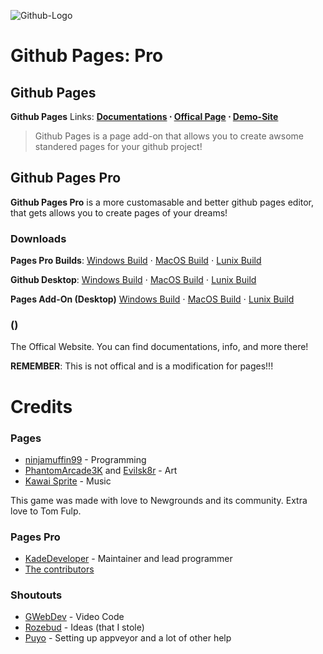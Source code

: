 
![Github-Logo](https://media.discordapp.net/attachments/855806170966261791/876164025921208390/imCoolGit.png)

# Github Pages: Pro
## Github Pages
**Github Pages** 
Links: **[Documentations](https://ninja-muffin24.itch.io/funkin) ⋅ [Offical Page](https://www.newgrounds.com/portal/view/770371) ⋅ [Demo-Site](https://github.com/ninjamuffin99/Funkin)**
> Github Pages is a page add-on that allows you to create awsome standered pages for your github project!

## Github Pages Pro
**Github Pages Pro** is a more customasable and better github pages editor, that gets allows you to create pages of your dreams!

### Downloads
**Pages Pro Builds**: [Windows Build]() ⋅ [MacOS Build]() ⋅ [Lunix Build]()

**Github Desktop**: [Windows Build]() ⋅ [MacOS Build]() ⋅ [Lunix Build]()

**Pages Add-On (Desktop)** [Windows Build]() ⋅ [MacOS Build]() ⋅ [Lunix Build]()

### ()
The Offical Website. You can find documentations, info, and more there!

**REMEMBER**: This is not offical and is a modification for pages!!!

# Credits
### Pages
 - [ninjamuffin99](https://twitter.com/ninja_muffin99) - Programming
 - [PhantomArcade3K](https://twitter.com/phantomarcade3k) and [Evilsk8r](https://twitter.com/evilsk8r) - Art
 - [Kawai Sprite](https://twitter.com/kawaisprite) - Music

This game was made with love to Newgrounds and its community. Extra love to Tom Fulp.
### Pages Pro
- [KadeDeveloper](https://twitter.com/KadeDeveloper) - Maintainer and lead programmer
- [The contributors](https://github.com/KadeDev/Kade-Engine/graphs/contributors)

### Shoutouts
- [GWebDev](https://github.com/GrowtopiaFli) - Video Code
- [Rozebud](https://github.com/ThatRozebudDude) - Ideas (that I stole)
- [Puyo](https://github.com/daniel11420) - Setting up appveyor and a lot of other help
